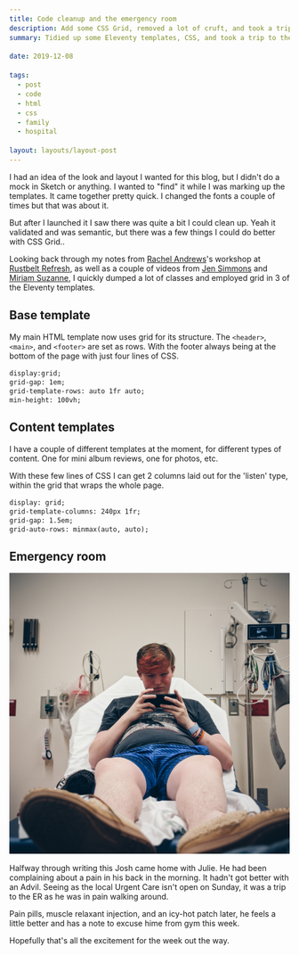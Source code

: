 ```yaml
---
title: Code cleanup and the emergency room
description: Add some CSS Grid, removed a lot of cruft, and took a trip to the hospital
summary: Tidied up some Eleventy templates, CSS, and took a trip to the ER

date: 2019-12-08

tags:
  - post
  - code
  - html
  - css
  - family
  - hospital

layout: layouts/layout-post
---
```

I had an idea of the look and layout I wanted for this blog, but I didn't do a mock in Sketch or anything. I wanted to "find" it while I was marking up the templates. It came together pretty quick. I changed the fonts a couple of times but that was about it.

But after I launched it I saw there was quite a bit I could clean up. Yeah it validated and was semantic, but there was a few things I could do better with CSS Grid..

Looking back through my notes from [Rachel Andrews](https://rachelandrew.co.uk/ "official site")'s workshop at [Rustbelt Refresh](https://rustbeltrefresh.com/ "Web conference in Cleveland"), as well as a couple of videos from [Jen Simmons](https://youtu.be/FEnRpy9Xfes "Layout Land video on YouTube") and [Miriam Suzanne](https://youtu.be/KOvGeFUHAC0 "Mozilla Dev video on YouTube"), I quickly dumped a lot of classes and employed grid in 3 of the Eleventy templates.

## Base template
My main HTML template now uses grid for its structure. The `<header>`, `<main>`, and `<footer>` are set as rows. With the footer always being at the bottom of the page with just four lines of CSS.

```
display:grid;
grid-gap: 1em;
grid-template-rows: auto 1fr auto;
min-height: 100vh;
```

## Content templates
I have a couple of different templates at the moment, for different types of content. One for mini album reviews, one for photos, etc.

With these few lines of CSS I can get 2 columns laid out for the 'listen' type, within the grid that wraps the whole page.

```
display: grid;
grid-template-columns: 240px 1fr;
grid-gap: 1.5em;
grid-auto-rows: minmax(auto, auto);
```
## Emergency room

![Josh in a triage room](/img/2019-12-08-jjm-er.jpg "Josh in a triage room")

Halfway through writing this Josh came home with Julie. He had been complaining about a pain in his back in the morning. It hadn't got better with an Advil. Seeing as the local Urgent Care isn't open on Sunday, it was a trip to the ER as he was in pain walking around.

Pain pills, muscle relaxant injection, and an icy-hot patch later, he feels a little better and has a note to excuse hime from gym this week.

Hopefully that's all the excitement for the week out the way.
